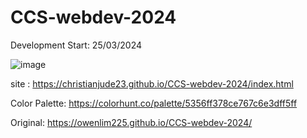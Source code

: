 # CCS-webdev-2024
Development Start: 25/03/2024


![image](https://github.com/ChristianJude23/CCS-webdev-2024/assets/152279955/b10fd330-ee11-430f-9398-5a0f7d950109)

site : https://christianjude23.github.io/CCS-webdev-2024/index.html

Color Palette:
https://colorhunt.co/palette/5356ff378ce767c6e3dff5ff


Original:
https://owenlim225.github.io/CCS-webdev-2024/
